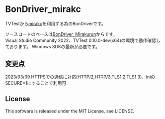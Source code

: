 # BonDriver_mirakc

TVTestから[mirakc](https://github.com/masnagam/mirakc)を利用する為のBonDriverです。

ソースコードのベースは[BonDriver_Mirakurun](https://github.com/Chinachu/BonDriver_Mirakurun)からです。  
Visual Studio Community 2022、TVTest 0.10.0-dev(x64)の環境で動作確認しております。
Windows SDKの最新が必要です。

## 変更点
2023/03/09 HTTPSでの通信に対応(HTTP/2,~~HTTP/3~~,TLS1.2,TLS1.3)、iniのSECURE=1にすることで利用可
## License
This software is released under the MIT License, see LICENSE.
